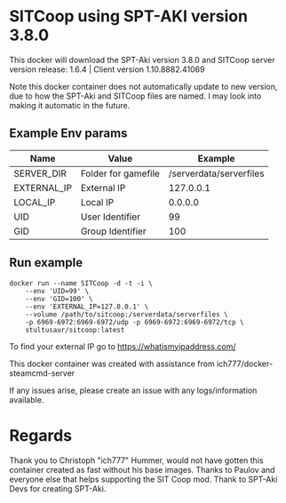 # SITCoop using SPT-AKI version 3.8.0
This docker will download the SPT-Aki version 3.8.0 and SITCoop server version release: 1.6.4 | Client version 1.10.8882.41069

Note this docker container does not automatically update to new version, due to how the SPT-Aki and SITCoop files are named. I may look into making it automatic in the future.

## Example Env params
| Name | Value | Example |
| --- | --- | --- |
| SERVER_DIR | Folder for gamefile | /serverdata/serverfiles |
| EXTERNAL_IP | External IP | 127.0.0.1 |
| LOCAL_IP | Local IP | 0.0.0.0 |
| UID | User Identifier | 99 |
| GID | Group Identifier | 100 |

## Run example
```
docker run --name SITCoop -d -t -i \
	--env 'UID=99' \
	--env 'GID=100' \
    --env 'EXTERNAL_IP=127.0.0.1' \ 
    --volume /path/to/sitcoop:/serverdata/serverfiles \
    -p 6969-6972:6969-6972/udp -p 6969-6972:6969-6972/tcp \
    stultusaur/sitcoop:latest
``` 
To find your external IP go to https://whatismyipaddress.com/

This docker container was created with assistance from ich777/docker-steamcmd-server

If any issues arise, please create an issue with any logs/information available.

# Regards
Thank you to Christoph "ich777" Hummer, would not have gotten this container created as fast without his base images.
Thanks to Paulov and everyone else that helps supporting the SIT Coop mod.
Thank to SPT-Aki Devs for creating SPT-Aki.
